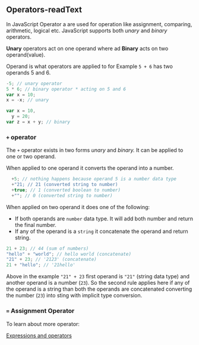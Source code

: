## Operators-readText

In JavaScript Operator a are used for operation like assignment, comparing, arithmetic, logical etc. JavaScript supports both _unary_ and _binary_ operators.

**Unary** operators act on one operand where ad **Binary** acts on two operand(value).

Operand is what operators are applied to for Example `5 + 6` has two operands 5 and 6.

```js
-5; // unary operator
5 * 6; // binary operator * acting on 5 and 6
var x = 10;
x = -x; // unary

var x = 10,
  y = 20;
var z = x + y; // binary
```

### `+` operator

The `+` operator exists in two forms _unary_ and _binary._ It can be applied to one or two operand.

When applied to one operand it converts the operand into a number.

```js
  +5; // nothing happens because operand 5 is a number data type
  +"21; // 21 (converted string to number)
  +true; // 1 (converted boolean to number)
  +""; // 0 (converted string to number)
```

When applied on two operand it does one of the following:

- If both operands are `number` data type. It will add both number and return the final number.
- If any of the operand is a `string` it concatenate the operand and return string.

```js
21 + 23; // 44 (sum of numbers)
"hello" + "world"; // hello world (concatenate)
"21" + 23; // '2123' (concatenate)
21 + "hello"; // '21hello'
```

Above in the example `"21" + 23` first operand is `"21"` (string data type) and another operand is a number (`23`). So the second rule applies here if any of the operand is a string than both the operands are concatenated converting the number (`23`) into sting with implicit type conversion.


### `=` Assignment Operator

To learn about more operator:

[Expressions and operators](https://developer.mozilla.org/en-US/docs/Web/JavaScript/Guide/Expressions_and_Operators)
